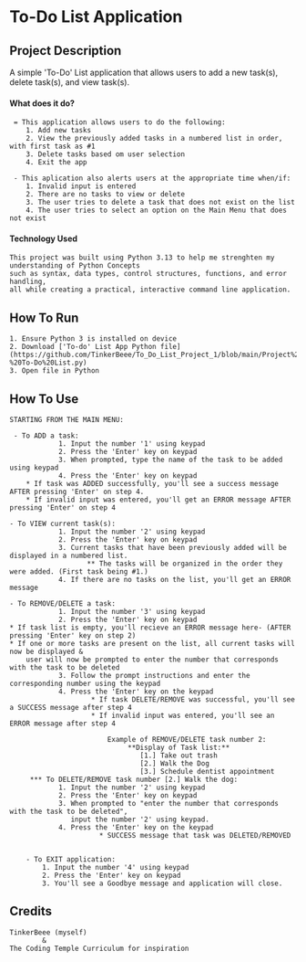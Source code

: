# To-Do List Application

## Project Description
A simple 'To-Do' List application that allows users to add a new task(s), delete task(s), and view task(s). 

#### What does it do?
     = This application allows users to do the following:
        1. Add new tasks
        2. View the previously added tasks in a numbered list in order, with first task as #1
        3. Delete tasks based om user selection
        4. Exit the app    
        
     - This aplication also alerts users at the appropriate time when/if:
        1. Invalid input is entered
        2. There are no tasks to view or delete
        3. The user tries to delete a task that does not exist on the list 
        4. The user tries to select an option on the Main Menu that does not exist
    
#### Technology Used    
    This project was built using Python 3.13 to help me strenghten my understanding of Python Concepts 
    such as syntax, data types, control structures, functions, and error handling,
    all while creating a practical, interactive command line application.  
   

## How To Run
    1. Ensure Python 3 is installed on device
    2. Download ['To-do' List App Python file](https://github.com/TinkerBeee/To_Do_List_Project_1/blob/main/Project%201-%20To-Do%20List.py)
    3. Open file in Python

## How To Use
    
    STARTING FROM THE MAIN MENU: 
    
     - To ADD a task:
                1. Input the number '1' using keypad
                2. Press the 'Enter' key on keypad
                3. When prompted, type the name of the task to be added using keypad
                4. Press the 'Enter' key on keypad
        * If task was ADDED successfully, you'll see a success message AFTER pressing 'Enter' on step 4. 
        * If invalid input was entered, you'll get an ERROR message AFTER pressing 'Enter' on step 4
            
    - To VIEW current task(s): 
                1. Input the number '2' using keypad 
                2. Press the 'Enter' key on keypad
                3. Current tasks that have been previously added will be displayed in a numbered list. 
                       ** The tasks will be organized in the order they were added. (First task being #1.) 
                4. If there are no tasks on the list, you'll get an ERROR message
               
    - To REMOVE/DELETE a task:
                1. Input the number '3' using keypad
                2. Press the 'Enter' key on keypad
    * If task list is empty, you'll recieve an ERROR message here- (AFTER pressing 'Enter' key on step 2)
    * If one or more tasks are present on the list, all current tasks will now be displayed &
        user will now be prompted to enter the number that corresponds with the task to be deleted 
                3. Follow the prompt instructions and enter the corresponding number using the keypad
                4. Press the 'Enter' key on the keypad
                        * If task DELETE/REMOVE was successful, you'll see a SUCCESS message after step 4
                        * If invalid input was entered, you'll see an ERROR message after step 4 
        
                            Example of REMOVE/DELETE task number 2: 
                                 **Display of Task list:** 
                                    [1.] Take out trash
                                    [2.] Walk the Dog
                                    [3.] Schedule dentist appointment   
         *** To DELETE/REMOVE task number [2.] Walk the dog:
                1. Input the number '2' using keypad 
                2. Press the 'Enter' key on keypad
                3. When prompted to "enter the number that corresponds with the task to be deleted", 
                   input the number '2' using keypad.  
                4. Press the 'Enter' key on the keypad
                          * SUCCESS message that task was DELETED/REMOVED  
                    

        - To EXIT application: 
            1. Input the number '4' using keypad
            2. Press the 'Enter' key on keypad
            3. You'll see a Goodbye message and application will close.

## Credits
    TinkerBeee (myself)
            &
    The Coding Temple Curriculum for inspiration 
                
                
                    
        
